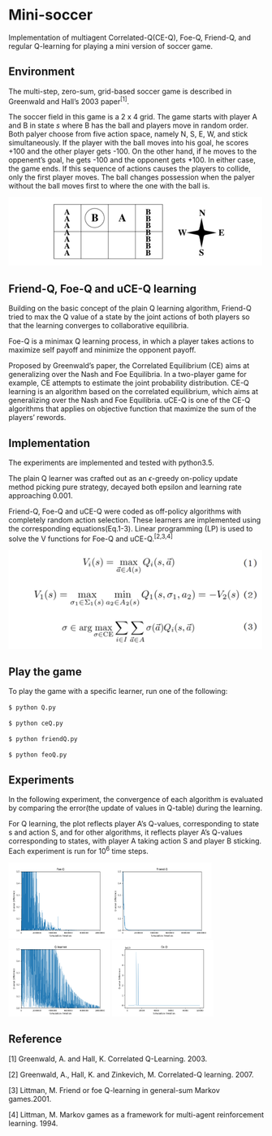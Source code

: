 # Mini-soccer

Implementation of multiagent Correlated-Q(CE-Q), Foe-Q, Friend-Q, and regular Q-learning for playing a mini version of soccer game.

## Environment

The multi-step, zero-sum, grid-based soccer game is described in Greenwald and Hall’s 2003 paper<sup>\[1\]</sup>.

The soccer field in this game is a 2 x 4 grid. The game starts with player A and B in state *s* where B has the ball and players move in random order. Both palyer choose from five action space, namely N, S, E, W, and stick simultaneously. If the player with the ball moves into his goal, he scores +100 and the other player gets -100. On the other hand, if he moves to the oppenent’s goal, he gets -100 and the opponent gets +100. In either case, the game ends. If this sequence of actions causes the players to collide, only the first player moves. The ball changes possession when the palyer without the ball moves first to where the one with the ball is.

<img src="graphs/env.png" width=500>

## Friend-Q, Foe-Q and uCE-Q learning

Building on the basic concept of the plain Q learning algorithm, Friend-Q tried to max the Q value of a state by the joint actions of both players so that the learning converges to collaborative equilibria. 

Foe-Q is a minimax Q learning process, in which a player takes actions to maximize self payoff and minimize the opponent payoff.

Proposed by Greenwald’s paper, the Correlated Equilibrium (CE) aims at generalizing over the Nash and Foe Equilibria. In a two-player game for example, CE attempts to estimate the joint probability distribution.
CE-Q learning is an algorithm based on the correlated equilibrium, which aims at generalizing over the Nash and Foe Equilibria. uCE-Q is one of the CE-Q algorithms that applies on objective function that maximize the sum of the
players’ rewords.

## Implementation

The experiments are implemented and tested with python3.5. 

The plain Q learner was crafted out as an *ϵ*-greedy on-policy update method picking pure strategy, decayed both epsilon and learning rate approaching 0.001.

Friend-Q, Foe-Q and uCE-Q were coded as off-policy algorithms with completely random action selection. These learners are implemented using the corresponding equations(Eq.1-3). Linear programming (LP) is used to solve the V functions for Foe-Q and uCE-Q.<sup>\[2,3,4\]</sup>

<img src="graphs/formulas.png" width=500>

## Play the game

To play the game with a specific learner, run one of the following:

`$ python Q.py`

`$ python ceQ.py`

`$ python friendQ.py`

`$ python feoQ.py`

## Experiments

In the following experiment, the convergence of each algorithm is evaluated by comparing the error(the update of values in Q-table) during the learning. 

For Q learning, the plot reflects player A’s Q-values, corresponding to state s and action S, and for other algorithms, it reflects player A’s Q-values corresponding to states, with player A taking action S and player B sticking. Each experiment
is run for 10<sup>6</sup> time steps.

<img src="graphs/fig4_foeQ.png" width=200><img src="graphs/fig4_friQ.png" width=200><img src="graphs/fig4_Q.png" width=200>
<img src="graphs/fig4_ceQ.png" alt="Convergence in the soccer game." width=200>

## Reference

\[1\] Greenwald, A. and Hall, K. Correlated Q-Learning. 2003. 

\[2\] Greenwald, A., Hall, K. and Zinkevich, M. Correlated-Q learning. 2007.

\[3\] Littman, M. Friend or foe Q-learning in general-sum Markov games.2001. 

\[4\] Littman, M. Markov games as a framework for multi-agent reinforcement learning. 1994.



